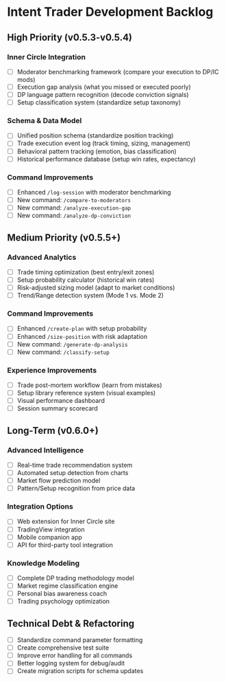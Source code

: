 # Intent Trader Development Backlog

## High Priority (v0.5.3-v0.5.4)

### Inner Circle Integration
- [ ] Moderator benchmarking framework (compare your execution to DP/IC mods)
- [ ] Execution gap analysis (what you missed or executed poorly)
- [ ] DP language pattern recognition (decode conviction signals)
- [ ] Setup classification system (standardize setup taxonomy)

### Schema & Data Model
- [ ] Unified position schema (standardize position tracking)
- [ ] Trade execution event log (track timing, sizing, management)
- [ ] Behavioral pattern tracking (emotion, bias classification)
- [ ] Historical performance database (setup win rates, expectancy)

### Command Improvements
- [ ] Enhanced `/log-session` with moderator benchmarking
- [ ] New command: `/compare-to-moderators`
- [ ] New command: `/analyze-execution-gap`
- [ ] New command: `/analyze-dp-conviction`

## Medium Priority (v0.5.5+)

### Advanced Analytics
- [ ] Trade timing optimization (best entry/exit zones)
- [ ] Setup probability calculator (historical win rates)
- [ ] Risk-adjusted sizing model (adapt to market conditions)
- [ ] Trend/Range detection system (Mode 1 vs. Mode 2)

### Command Improvements
- [ ] Enhanced `/create-plan` with setup probability
- [ ] Enhanced `/size-position` with risk adaptation
- [ ] New command: `/generate-dp-analysis`
- [ ] New command: `/classify-setup`

### Experience Improvements
- [ ] Trade post-mortem workflow (learn from mistakes)
- [ ] Setup library reference system (visual examples)
- [ ] Visual performance dashboard
- [ ] Session summary scorecard

## Long-Term (v0.6.0+)

### Advanced Intelligence
- [ ] Real-time trade recommendation system
- [ ] Automated setup detection from charts
- [ ] Market flow prediction model
- [ ] Pattern/Setup recognition from price data

### Integration Options
- [ ] Web extension for Inner Circle site
- [ ] TradingView integration
- [ ] Mobile companion app
- [ ] API for third-party tool integration

### Knowledge Modeling
- [ ] Complete DP trading methodology model
- [ ] Market regime classification engine
- [ ] Personal bias awareness coach
- [ ] Trading psychology optimization

## Technical Debt & Refactoring

- [ ] Standardize command parameter formatting
- [ ] Create comprehensive test suite
- [ ] Improve error handling for all commands
- [ ] Better logging system for debug/audit
- [ ] Create migration scripts for schema updates